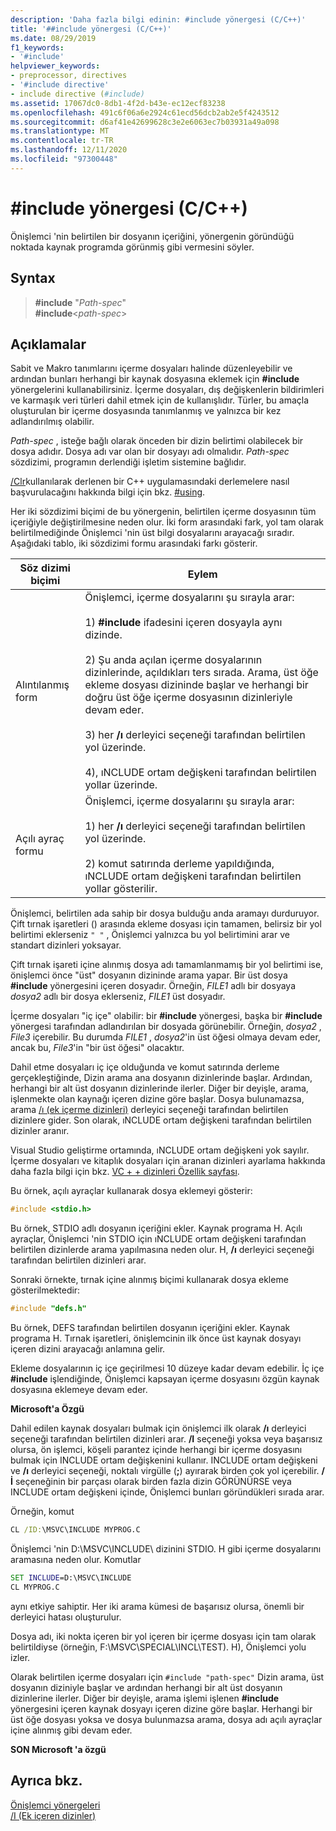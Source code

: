 ```yaml
---
description: 'Daha fazla bilgi edinin: #include yönergesi (C/C++)'
title: '##include yönergesi (C/C++)'
ms.date: 08/29/2019
f1_keywords:
- '#include'
helpviewer_keywords:
- preprocessor, directives
- '#include directive'
- include directive (#include)
ms.assetid: 17067dc0-8db1-4f2d-b43e-ec12ecf83238
ms.openlocfilehash: 491c6f06a6e2924c61ecd56dcb2ab2e5f4243512
ms.sourcegitcommit: d6af41e42699628c3e2e6063ec7b03931a49a098
ms.translationtype: MT
ms.contentlocale: tr-TR
ms.lasthandoff: 12/11/2020
ms.locfileid: "97300448"
---
```

# <a name="include-directive-cc"></a>#include yönergesi (C/C++)

Önişlemci 'nin belirtilen bir dosyanın içeriğini, yönergenin göründüğü noktada kaynak programda görünmiş gibi vermesini söyler.

## <a name="syntax"></a>Syntax

> **#include** "*Path-spec*" \
> **#include**\<*path-spec*>

## <a name="remarks"></a>Açıklamalar

Sabit ve Makro tanımlarını içerme dosyaları halinde düzenleyebilir ve ardından bunları herhangi bir kaynak dosyasına eklemek için **#include** yönergelerini kullanabilirsiniz. İçerme dosyaları, dış değişkenlerin bildirimleri ve karmaşık veri türleri dahil etmek için de kullanışlıdır. Türler, bu amaçla oluşturulan bir içerme dosyasında tanımlanmış ve yalnızca bir kez adlandırılmış olabilir.

*Path-spec* , isteğe bağlı olarak önceden bir dizin belirtimi olabilecek bir dosya adıdır. Dosya adı var olan bir dosyayı adı olmalıdır. *Path-spec* sözdizimi, programın derlendiği işletim sistemine bağlıdır.

[/Clr](../build/reference/clr-common-language-runtime-compilation.md)kullanılarak derlenen bir C++ uygulamasındaki derlemelere nasıl başvurulacağını hakkında bilgi için bkz. [#using](../preprocessor/hash-using-directive-cpp.md).

Her iki sözdizimi biçimi de bu yönergenin, belirtilen içerme dosyasının tüm içeriğiyle değiştirilmesine neden olur. İki form arasındaki fark, yol tam olarak belirtilmediğinde Önişlemci 'nin üst bilgi dosyalarını arayacağı sıradır. Aşağıdaki tablo, iki sözdizimi formu arasındaki farkı gösterir.

|Söz dizimi biçimi|Eylem|
|---|------------|
|Alıntılanmış form|Önişlemci, içerme dosyalarını şu sırayla arar:<br/><br/> 1) **#include** ifadesini içeren dosyayla aynı dizinde.<br/><br/> 2) Şu anda açılan içerme dosyalarının dizinlerinde, açıldıkları ters sırada. Arama, üst öğe ekleme dosyası dizininde başlar ve herhangi bir doğru üst öğe içerme dosyasının dizinleriyle devam eder.<br/><br/> 3) her **/ı** derleyici seçeneği tarafından belirtilen yol üzerinde.<br/><br/> 4), ıNCLUDE ortam değişkeni tarafından belirtilen yollar üzerinde.|
|Açılı ayraç formu|Önişlemci, içerme dosyalarını şu sırayla arar:<br/><br/> 1) her **/ı** derleyici seçeneği tarafından belirtilen yol üzerinde.<br/><br/> 2) komut satırında derleme yapıldığında, ıNCLUDE ortam değişkeni tarafından belirtilen yollar gösterilir.|

Önişlemci, belirtilen ada sahip bir dosya bulduğu anda aramayı durduruyor. Çift tırnak işaretleri () arasında ekleme dosyası için tamamen, belirsiz bir yol belirtimi eklerseniz `" "` , Önişlemci yalnızca bu yol belirtimini arar ve standart dizinleri yoksayar.

Çift tırnak işareti içine alınmış dosya adı tamamlanmamış bir yol belirtimi ise, önişlemci önce "üst" dosyanın dizininde arama yapar. Bir üst dosya **#include** yönergesini içeren dosyadır. Örneğin, *FILE1* adlı bir dosyaya *dosya2* adlı bir dosya eklerseniz, *FILE1* üst dosyadır.

İçerme dosyaları "iç içe" olabilir: bir **#include** yönergesi, başka bir **#include** yönergesi tarafından adlandırılan bir dosyada görünebilir. Örneğin, *dosya2* , *File3* içerebilir. Bu durumda *FILE1* , *dosya2*'in üst öğesi olmaya devam eder, ancak bu, *File3*'in "bir üst öğesi" olacaktır.

Dahil etme dosyaları iç içe olduğunda ve komut satırında derleme gerçekleştiğinde, Dizin arama ana dosyanın dizinlerinde başlar. Ardından, herhangi bir alt üst dosyanın dizinlerinde ilerler. Diğer bir deyişle, arama, işlenmekte olan kaynağı içeren dizine göre başlar. Dosya bulunamazsa, arama [/ı (ek içerme dizinleri)](../build/reference/i-additional-include-directories.md) derleyici seçeneği tarafından belirtilen dizinlere gider. Son olarak, ıNCLUDE ortam değişkeni tarafından belirtilen dizinler aranır.

Visual Studio geliştirme ortamında, ıNCLUDE ortam değişkeni yok sayılır. İçerme dosyaları ve kitaplık dosyaları için aranan dizinleri ayarlama hakkında daha fazla bilgi için bkz. [VC + + dizinleri Özellik sayfası](../build/reference/vcpp-directories-property-page.md).

Bu örnek, açılı ayraçlar kullanarak dosya eklemeyi gösterir:

```C
#include <stdio.h>
```

Bu örnek, STDIO adlı dosyanın içeriğini ekler. Kaynak programa H. Açılı ayraçlar, Önişlemci 'nin STDIO için ıNCLUDE ortam değişkeni tarafından belirtilen dizinlerde arama yapılmasına neden olur. H, **/ı** derleyici seçeneği tarafından belirtilen dizinleri arar.

Sonraki örnekte, tırnak içine alınmış biçimi kullanarak dosya ekleme gösterilmektedir:

```C
#include "defs.h"
```

Bu örnek, DEFS tarafından belirtilen dosyanın içeriğini ekler. Kaynak programa H. Tırnak işaretleri, önişlemcinin ilk önce üst kaynak dosyayı içeren dizini arayacağı anlamına gelir.

Ekleme dosyalarının iç içe geçirilmesi 10 düzeye kadar devam edebilir. İç içe **#include** işlendiğinde, Önişlemci kapsayan içerme dosyasını özgün kaynak dosyasına eklemeye devam eder.

**Microsoft'a Özgü**

Dahil edilen kaynak dosyaları bulmak için önişlemci ilk olarak **/ı** derleyici seçeneği tarafından belirtilen dizinleri arar. **/I** seçeneği yoksa veya başarısız olursa, ön işlemci, köşeli parantez içinde herhangi bir içerme dosyasını bulmak için INCLUDE ortam değişkenini kullanır. INCLUDE ortam değişkeni ve **/ı** derleyici seçeneği, noktalı virgülle (**;**) ayırarak birden çok yol içerebilir. **/İ** seçeneğinin bir parçası olarak birden fazla dizin GÖRÜNÜRSE veya INCLUDE ortam değişkeni içinde, Önişlemci bunları göründükleri sırada arar.

Örneğin, komut

```cmd
CL /ID:\MSVC\INCLUDE MYPROG.C
```

Önişlemci 'nin D:\MSVC\INCLUDE\ dizinini STDIO. H gibi içerme dosyalarını aramasına neden olur. Komutlar

```cmd
SET INCLUDE=D:\MSVC\INCLUDE
CL MYPROG.C
```

aynı etkiye sahiptir. Her iki arama kümesi de başarısız olursa, önemli bir derleyici hatası oluşturulur.

Dosya adı, iki nokta içeren bir yol içeren bir içerme dosyası için tam olarak belirtildiyse (örneğin, F:\MSVC\SPECIAL\INCL\TEST). H), Önişlemci yolu izler.

Olarak belirtilen içerme dosyaları için `#include "path-spec"` Dizin arama, üst dosyanın diziniyle başlar ve ardından herhangi bir alt üst dosyanın dizinlerine ilerler. Diğer bir deyişle, arama işlemi işlenen **#include** yönergesini içeren kaynak dosyayı içeren dizine göre başlar. Herhangi bir üst öğe dosyası yoksa ve dosya bulunmazsa arama, dosya adı açılı ayraçlar içine alınmış gibi devam eder.

**SON Microsoft 'a özgü**

## <a name="see-also"></a>Ayrıca bkz.

[Önişlemci yönergeleri](../preprocessor/preprocessor-directives.md)\
[/I (Ek içeren dizinler)](../build/reference/i-additional-include-directories.md)
